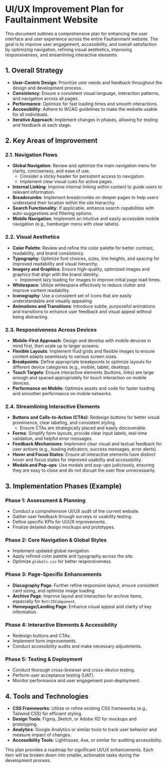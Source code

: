 # UI/UX Improvement Plan for Faultainment Website

This document outlines a comprehensive plan for enhancing the user interface and user experience across the entire Faultainment website. The goal is to improve user engagement, accessibility, and overall satisfaction by optimizing navigation, refining visual aesthetics, improving responsiveness, and streamlining interactive elements.

## 1. Overall Strategy

- **User-Centric Design**: Prioritize user needs and feedback throughout the design and development process.
- **Consistency**: Ensure a consistent visual language, interaction patterns, and navigation across all pages.
- **Performance**: Optimize for fast loading times and smooth interactions.
- **Accessibility**: Adhere to WCAG guidelines to make the website usable for all individuals.
- **Iterative Approach**: Implement changes in phases, allowing for testing and feedback at each stage.

## 2. Key Areas of Improvement

### 2.1. Navigation Flows

- **Global Navigation**: Review and optimize the main navigation menu for clarity, conciseness, and ease of use.
  - Consider a sticky header for persistent access to navigation.
  - Implement clear visual cues for active pages.
- **Internal Linking**: Improve internal linking within content to guide users to relevant information.
- **Breadcrumbs**: Implement breadcrumbs on deeper pages to help users understand their location within the site hierarchy.
- **Search Functionality**: If applicable, enhance search capabilities with auto-suggestions and filtering options.
- **Mobile Navigation**: Implement an intuitive and easily accessible mobile navigation (e.g., hamburger menu with clear labels).

### 2.2. Visual Aesthetics

- **Color Palette**: Review and refine the color palette for better contrast, readability, and brand consistency.
- **Typography**: Optimize font choices, sizes, line heights, and spacing for improved readability and visual hierarchy.
- **Imagery and Graphics**: Ensure high-quality, optimized images and graphics that align with the brand identity.
  - Implement lazy loading for images to improve initial page load times.
- **Whitespace**: Utilize whitespace effectively to reduce clutter and improve content readability.
- **Iconography**: Use a consistent set of icons that are easily understandable and visually appealing.
- **Animations and Transitions**: Introduce subtle, purposeful animations and transitions to enhance user feedback and visual appeal without being distracting.

### 2.3. Responsiveness Across Devices

- **Mobile-First Approach**: Design and develop with mobile devices in mind first, then scale up to larger screens.
- **Flexible Layouts**: Implement fluid grids and flexible images to ensure content adapts seamlessly to various screen sizes.
- **Breakpoints**: Define appropriate breakpoints to optimize layouts for different device categories (e.g., mobile, tablet, desktop).
- **Touch Targets**: Ensure interactive elements (buttons, links) are large enough and spaced appropriately for touch interaction on mobile devices.
- **Performance on Mobile**: Optimize assets and code for faster loading and smoother performance on mobile networks.

### 2.4. Streamlining Interactive Elements

- **Buttons and Calls-to-Action (CTAs)**: Redesign buttons for better visual prominence, clear labeling, and consistent styling.
  - Ensure CTAs are strategically placed and easily discoverable.
- **Forms**: Simplify form layouts, provide clear input labels, real-time validation, and helpful error messages.
- **Feedback Mechanisms**: Implement clear visual and textual feedback for user actions (e.g., loading indicators, success messages, error alerts).
- **Hover and Focus States**: Ensure all interactive elements have distinct hover and focus states for improved usability and accessibility.
- **Modals and Pop-ups**: Use modals and pop-ups judiciously, ensuring they are easy to close and do not disrupt the user flow unnecessarily.

## 3. Implementation Phases (Example)

### Phase 1: Assessment & Planning
- Conduct a comprehensive UI/UX audit of the current website.
- Gather user feedback through surveys or usability testing.
- Define specific KPIs for UI/UX improvements.
- Finalize detailed design mockups and prototypes.

### Phase 2: Core Navigation & Global Styles
- Implement updated global navigation.
- Apply refined color palette and typography across the site.
- Optimize `globals.css` for better responsiveness.

### Phase 3: Page-Specific Enhancements
- **Discography Page**: Further refine responsive layout, ensure consistent card sizing, and optimize image loading.
- **Archive Page**: Improve layout and interaction for archive items, especially for `Rotr25Component`.
- **Homepage/Landing Page**: Enhance visual appeal and clarity of key information.

### Phase 4: Interactive Elements & Accessibility
- Redesign buttons and CTAs.
- Implement form improvements.
- Conduct accessibility audits and make necessary adjustments.

### Phase 5: Testing & Deployment
- Conduct thorough cross-browser and cross-device testing.
- Perform user acceptance testing (UAT).
- Monitor performance and user engagement post-deployment.

## 4. Tools and Technologies

- **CSS Frameworks**: Utilize or refine existing CSS frameworks (e.g., Tailwind CSS) for efficient styling.
- **Design Tools**: Figma, Sketch, or Adobe XD for mockups and prototyping.
- **Analytics**: Google Analytics or similar tools to track user behavior and measure impact of changes.
- **Accessibility Tools**: Lighthouse, Axe, or similar for auditing accessibility.

This plan provides a roadmap for significant UI/UX enhancements. Each item will be broken down into smaller, actionable tasks during the development process.